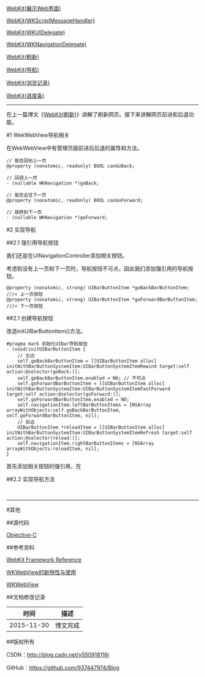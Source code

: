 [WebKit(展示Web界面)](https://github.com/937447974/Blog/blob/master/WebKit/WebKit(展示Web界面).md)

[WebKit(WKScriptMessageHandler)](https://github.com/937447974/Blog/blob/master/WebKit/WebKit(WKScriptMessageHandler).md)

[WebKit(WKUIDelegate)](https://github.com/937447974/Blog/blob/master/WebKit/WebKit(WKUIDelegate).md)

[WebKit(WKNavigationDelegate)](https://github.com/937447974/Blog/blob/master/WebKit/WebKit(WKNavigationDelegate).md)

[WebKit(刷新)](https://github.com/937447974/Blog/blob/master/WebKit/WebKit(刷新).md)

[WebKit(导航)](https://github.com/937447974/Blog/blob/master/WebKit/WebKit(导航).md)

[WebKit(浏览记录)](https://github.com/937447974/Blog/blob/master/WebKit/WebKit(浏览记录).md)

[WebKit(进度条)](https://github.com/937447974/Blog/blob/master/WebKit/WebKit(进度条).md)

------

在上一篇博文《[WebKit(刷新)](https://github.com/937447974/Blog/blob/master/WebKit/WebKit(刷新).md)》讲解了刷新网页。接下来讲解网页前进和后退功能。

#1 WekWebView导航相关

在WekWebView中有管理页面前进后后退的属性和方法。

```objc
// 能否回到上一页
@property (nonatomic, readonly) BOOL canGoBack;

// 回调上一页
- (nullable WKNavigation *)goBack;

// 能否去往下一页
@property (nonatomic, readonly) BOOL canGoForward;

// 跳转到下一页
- (nullable WKNavigation *)goForward;
```

#2 实现导航

##2.1 强引用导航按钮

我们还是在UINavigationController添加相关按钮。

考虑到没有上一页和下一页时，导航按钮不可点，因此我们添加强引用的导航按钮。

```objc
@property (nonatomic, strong) UIBarButtonItem *goBackBarButtonItem;    ///< 上一页按钮
@property (nonatomic, strong) UIBarButtonItem *goForwardBarButtonItem; ///< 下一页按钮
```

##2.1 创建导航按钮

改造initUIBarButtonItem()方法。

```objc
#pragma mark 初始化UIBar导航按钮
- (void)initUIBarButtonItem {
    // 左边
    self.goBackBarButtonItem = [[UIBarButtonItem alloc] initWithBarButtonSystemItem:UIBarButtonSystemItemRewind target:self action:@selector(goBack:)];
    self.goBackBarButtonItem.enabled = NO; // 不可点
    self.goForwardBarButtonItem = [[UIBarButtonItem alloc] initWithBarButtonSystemItem:UIBarButtonSystemItemFastForward target:self action:@selector(goForward:)];
    self.goForwardBarButtonItem.enabled = NO;
    self.navigationItem.leftBarButtonItems = [NSArray arrayWithObjects:self.goBackBarButtonItem, self.goForwardBarButtonItem, nil];
    // 右边
    UIBarButtonItem *reloadItem = [[UIBarButtonItem alloc] initWithBarButtonSystemItem:UIBarButtonSystemItemRefresh target:self action:@selector(reload:)];
    self.navigationItem.rightBarButtonItems = [NSArray arrayWithObjects:reloadItem, nil];
}
```




首先添加相关按钮的强引用，在

##2.2 实现导航方法

&#160;

----------

#其他

##源代码

[Objective-C](https://github.com/937447974/Objective-C)

##参考资料

[WebKit Framework Reference](https://developer.apple.com/library/ios/documentation/Cocoa/Reference/WebKit/ObjC_classic/index.html#//apple_ref/doc/uid/TP30000745)

[WKWebView的新特性与使用](http://www.brighttj.com/ios/ios-wkwebview-new-features-and-use.html)

[WKWeb​View](http://nshipster.com/wkwebkit/?utm_campaign=iOS_Dev_Weekly_Issue_161&utm_medium=email&utm_source=iOS%2BDev%2BWeekly)

##文档修改记录

| 时间 | 描述 |
| ---- | ---- |
| 2015-11-30 | 博文完成 |

##版权所有

CSDN：http://blog.csdn.net/y550918116j

GitHub：https://github.com/937447974/Blog